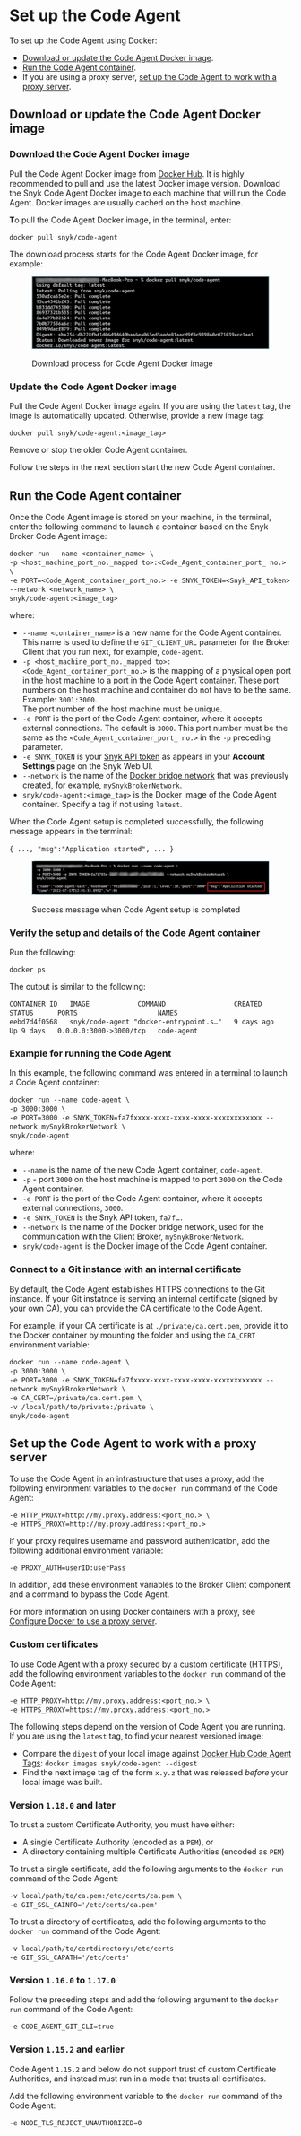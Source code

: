 # Set up the Code Agent

To set up the Code Agent using Docker:

* [Download or update the Code Agent Docker image](step-4-setting-up-the-code-agent.md#download-or-update-the-code-agent-docker-image).
* [Run the Code Agent container](step-4-setting-up-the-code-agent.md#run-the-code-agent-container).
* If you are using a proxy server, [set up the Code Agent to work with a proxy server](step-4-setting-up-the-code-agent.md#set-up-the-code-agent-to-work-with-a-proxy-server).

## Download or update the Code Agent Docker image

### **Download the Code Agent Docker image**

Pull the Code Agent Docker image from [Docker Hub](https://hub.docker.com/r/snyk/code-agent/). It is highly recommended to pull and use the latest Docker image version. Download the Snyk Code Agent Docker image to each machine that will run the Code Agent. Docker images are usually cached on the host machine.

**T**o pull the Code Agent Docker image, in the terminal, enter:

```
docker pull snyk/code-agent
```

The download process starts for the Code Agent Docker image, for example:

<figure><img src="../../../../.gitbook/assets/Code Agent - Pull docker image - New.png" alt="Download process for Code Agent Docker image"><figcaption><p>Download process for Code Agent Docker image</p></figcaption></figure>

### Update the Code Agent Docker image

Pull the Code Agent Docker image again. If you are using the `latest` tag, the image is automatically updated. Otherwise, provide a new image tag:

```
docker pull snyk/code-agent:<image_tag>
```

Remove or stop the older Code Agent container.

Follow the steps in the next section start the new Code Agent container.

## Run the Code Agent container

Once the Code Agent image is stored on your machine, in the terminal, enter the following command to launch a container based on the Snyk Broker Code Agent image:

```
docker run --name <container_name> \
-p <host_machine_port_no._mapped to>:<Code_Agent_container_port_ no.> \
-e PORT=<Code_Agent_container_port_no.> -e SNYK_TOKEN=<Snyk_API_token> --network <network_name> \
snyk/code-agent:<image_tag>
```

where:

* `--name <container_name>` is a new name for the Code Agent container. This name is used to define the `GIT_CLIENT_URL` parameter for the Broker Client that you run next, for example, `code-agent`.
* `-p <host_machine_port_no._mapped to>:<Code_Agent_container_port_no.>` is the mapping of a physical open port in the host machine to a port in the Code Agent container. These port numbers on the host machine and container do not have to be the same.\
  Example: `3001:3000`.\
  The port number of the host machine must be unique.
* `-e PORT` is the port of the Code Agent container, where it accepts external connections. The default is `3000`. This port number must be the same as the `<Code_Agent_container_port_ no.>` in the `-p` preceding parameter.
* `-e SNYK_TOKEN` is your [Snyk API token](../../../../getting-started/how-to-obtain-and-authenticate-with-your-snyk-api-token.md) as appears in your **Account Settings** page on the Snyk Web UI.
* `--network` is the name of the [Docker bridge network](create-network-for-broker-client-and-code-agent-communication.md) that was previously created, for example, `mySnykBrokerNetwork`.
* `snyk/code-agent:<image_tag>` is the Docker image of the Code Agent container. Specify a tag if not using `latest`.

When the Code Agent setup is completed successfully, the following message appears in the terminal:

`{ ..., "msg":"Application started", ... }`

<figure><img src="../../../../.gitbook/assets/Code Agent - Exmaple - success.png" alt="Success message when Code Agent setup is completed"><figcaption><p>Success message when Code Agent setup is completed</p></figcaption></figure>

### Verify the setup and details of the Code Agent container

Run the following:

```
docker ps
```

The output is similar to the following:

```
CONTAINER ID   IMAGE            COMMAND                 CREATED      STATUS      PORTS                    NAMES
eebd7d4f0568   snyk/code-agent "docker-entrypoint.s…"   9 days ago   Up 9 days   0.0.0.0:3000->3000/tcp   code-agent
```

### Example **for** running the Code Agent

In this example, the following command was entered in a terminal to launch a Code Agent container:

```
docker run --name code-agent \
-p 3000:3000 \
-e PORT=3000 -e SNYK_TOKEN=fa7fxxxx-xxxx-xxxx-xxxx-xxxxxxxxxxxx --network mySnykBrokerNetwork \
snyk/code-agent
```

where:

* `--name` is the name of the new Code Agent container, `code-agent`.
* `-p` - port `3000` on the host machine is mapped to port `3000` on the Code Agent container.
* `-e PORT` is the port of the Code Agent container, where it accepts external connections, `3000`.
* `-e SNYK_TOKEN` is the Snyk API token, `fa7f….`
* `--network` is the name of the Docker bridge network, used for the communication with the Client Broker, `mySnykBrokerNetwork`.
* `snyk/code-agent` is the Docker image of the Code Agent container.

### **Connect to a Git instance with an internal certificate**

By default, the Code Agent establishes HTTPS connections to the Git instance. If your Git instatnce is serving an internal certificate (signed by your own CA), you can provide the CA certificate to the Code Agent.

For example, if your CA certificate is at `./private/ca.cert.pem`, provide it to the Docker container by mounting the folder and using the `CA_CERT` environment variable:

```
docker run --name code-agent \
-p 3000:3000 \
-e PORT=3000 -e SNYK_TOKEN=fa7fxxxx-xxxx-xxxx-xxxx-xxxxxxxxxxxx --network mySnykBrokerNetwork \
-e CA_CERT=/private/ca.cert.pem \
-v /local/path/to/private:/private \
snyk/code-agent
```

## Set up the Code Agent to work with a proxy server

To use the Code Agent in an infrastructure that uses a proxy, add the following environment variables to the `docker run` command of the Code Agent:

```
-e HTTP_PROXY=http://my.proxy.address:<port_no.> \
-e HTTPS_PROXY=http://my.proxy.address:<port_no.>
```

If your proxy requires username and password authentication, add the following additional environment variable:

```
-e PROXY_AUTH=userID:userPass
```

In addition, add these environment variables to the Broker Client component and a command to bypass the Code Agent.

For more information on using Docker containers with a proxy, see [Configure Docker to use a proxy server](https://docs.docker.com/network/proxy/).

### **Custom certificates**

To use Code Agent with a proxy secured by a custom certificate (HTTPS), add the following environment variables to the `docker run` command of the Code Agent:

```
-e HTTP_PROXY=http://my.proxy.address:<port_no.> \
-e HTTPS_PROXY=https://my.proxy.address:<port_no.>
```

The following steps depend on the version of Code Agent you are running. If you are using the `latest` tag, to find your nearest versioned image:

* Compare the `digest` of your local image against [Docker Hub Code Agent Tags](https://hub.docker.com/r/snyk/code-agent/tags): `docker images snyk/code-agent --digest`
* Find the next image tag of the form `x.y.z` that was released _before_ your local image was built.

### **Version `1.18.0` and later**

To trust a custom Certificate Authority, you must have either:

* A single Certificate Authority (encoded as a `PEM`), or
* A directory containing multiple Certificate Authorities (encoded as `PEM`)

To trust a single certificate, add the following arguments to the `docker run` command of the Code Agent:

```
-v local/path/to/ca.pem:/etc/certs/ca.pem \
-e GIT_SSL_CAINFO='/etc/certs/ca.pem'
```

To trust a directory of certificates, add the following arguments to the `docker run` command of the Code Agent:

```
-v local/path/to/certdirectory:/etc/certs
-e GIT_SSL_CAPATH='/etc/certs'
```

### **Version `1.16.0` to `1.17.0`**

Follow the preceding steps and add the following argument to the `docker run` command of the Code Agent:

```
-e CODE_AGENT_GIT_CLI=true
```

### **Version `1.15.2` and earlier**

Code Agent `1.15.2` and below do not support trust of custom Certificate Authorities, and instead must run in a mode that trusts all certificates.

Add the following environment variable to the `docker run` command of the Code Agent:

```
-e NODE_TLS_REJECT_UNAUTHORIZED=0
```
